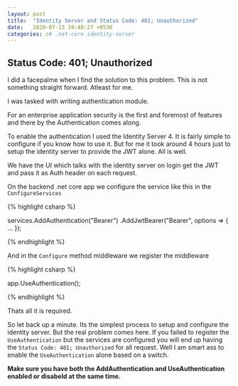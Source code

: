 ```yaml
---
layout: post
title:  "Identity Server and Status Code: 401; Unauthorized"
date:   2020-07-13 19:48:27 +0530
categories: c# .net-core identity-server
---
```


<h2> Status Code: 401; Unauthorized </h2>

I did a facepalme when I find the solution to this problem. This is not something straight forward. Atleast for me.

I was tasked with writing authentication module.

For an enterprise application security is the first and foremost of features and there by the Authentication comes along.

To enable the authentication I used the Identity Server 4. It is fairly simple to configure if you know how to  use it. But for me it took around 4 hours just to setup the identity server to provide the JWT alone. All is well. 

We have the UI which talks with the identity server on login get the JWT and pass it as Auth header on each request.

On the backend .net core app we configure the service like this in the `ConfigureServices`

{% highlight csharp %}

services.AddAuthentication("Bearer")
.AddJwtBearer("Bearer", options =>
{
    ...
});

{% endhighlight %}

And in the `Configure` method middleware we register the middleware

{% highlight csharp %}

app.UseAuthentication();

{% endhighlight %}

Thats all it is required.

So let back up a minute. Its the simplest process to setup and configure the identity server. But the real problem comes here. If you failed to register the `UseAuthentication` but the services are configured you will end up having the `Status Code: 401; Unauthorized` for all request. Well I am smart ass to enable the `UseAuthentication` alone based on a switch.

<b>Make sure you have both the AddAuthentication and UseAuthentication enabled or disabeld at the same time.</b>